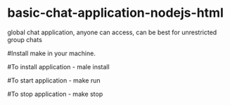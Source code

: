 # basic-chat-application-nodejs-html
global chat application, anyone can access, can be best for unrestricted group chats

#Install make in your machine.

#To install application - male install

#To start application - make run

#To stop application - make stop
